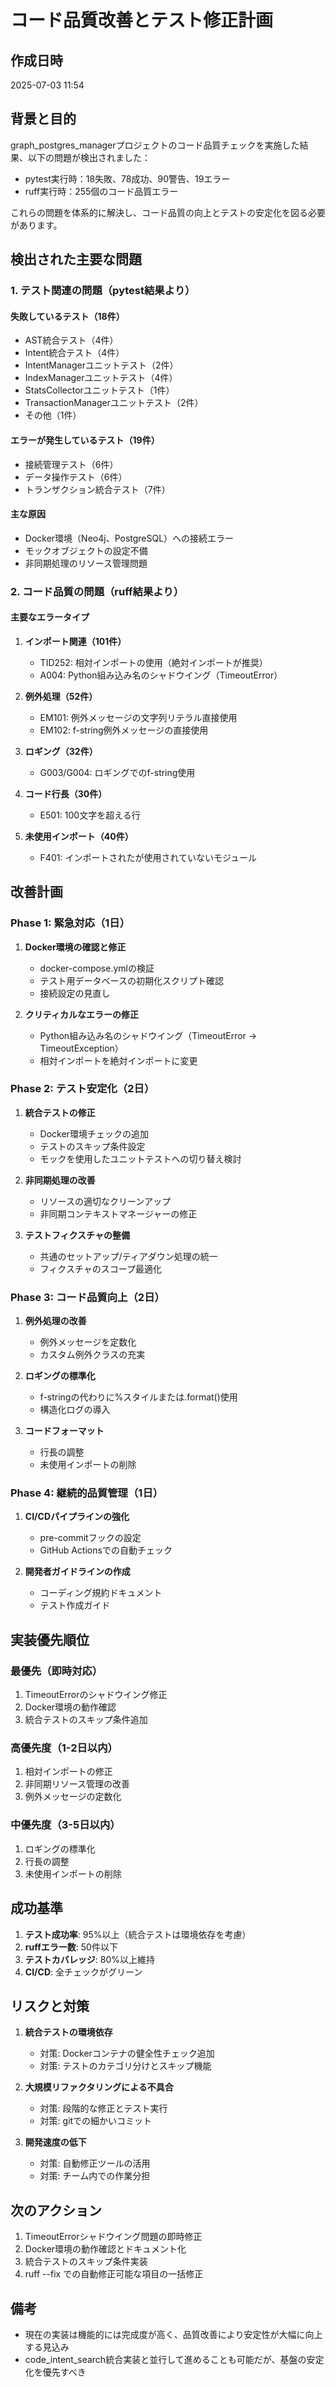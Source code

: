 # コード品質改善とテスト修正計画

## 作成日時
2025-07-03 11:54

## 背景と目的
graph_postgres_managerプロジェクトのコード品質チェックを実施した結果、以下の問題が検出されました：
- pytest実行時：18失敗、78成功、90警告、19エラー
- ruff実行時：255個のコード品質エラー

これらの問題を体系的に解決し、コード品質の向上とテストの安定化を図る必要があります。

## 検出された主要な問題

### 1. テスト関連の問題（pytest結果より）
#### 失敗しているテスト（18件）
- AST統合テスト（4件）
- Intent統合テスト（4件）
- IntentManagerユニットテスト（2件）
- IndexManagerユニットテスト（4件）
- StatsCollectorユニットテスト（1件）
- TransactionManagerユニットテスト（2件）
- その他（1件）

#### エラーが発生しているテスト（19件）
- 接続管理テスト（6件）
- データ操作テスト（6件）
- トランザクション統合テスト（7件）

#### 主な原因
- Docker環境（Neo4j、PostgreSQL）への接続エラー
- モックオブジェクトの設定不備
- 非同期処理のリソース管理問題

### 2. コード品質の問題（ruff結果より）
#### 主要なエラータイプ
1. **インポート関連（101件）**
   - TID252: 相対インポートの使用（絶対インポートが推奨）
   - A004: Python組み込み名のシャドウイング（TimeoutError）

2. **例外処理（52件）**
   - EM101: 例外メッセージの文字列リテラル直接使用
   - EM102: f-string例外メッセージの直接使用

3. **ロギング（32件）**
   - G003/G004: ロギングでのf-string使用

4. **コード行長（30件）**
   - E501: 100文字を超える行

5. **未使用インポート（40件）**
   - F401: インポートされたが使用されていないモジュール

## 改善計画

### Phase 1: 緊急対応（1日）
1. **Docker環境の確認と修正**
   - docker-compose.ymlの検証
   - テスト用データベースの初期化スクリプト確認
   - 接続設定の見直し

2. **クリティカルなエラーの修正**
   - Python組み込み名のシャドウイング（TimeoutError → TimeoutException）
   - 相対インポートを絶対インポートに変更

### Phase 2: テスト安定化（2日）
1. **統合テストの修正**
   - Docker環境チェックの追加
   - テストのスキップ条件設定
   - モックを使用したユニットテストへの切り替え検討

2. **非同期処理の改善**
   - リソースの適切なクリーンアップ
   - 非同期コンテキストマネージャーの修正

3. **テストフィクスチャの整備**
   - 共通のセットアップ/ティアダウン処理の統一
   - フィクスチャのスコープ最適化

### Phase 3: コード品質向上（2日）
1. **例外処理の改善**
   - 例外メッセージを定数化
   - カスタム例外クラスの充実

2. **ロギングの標準化**
   - f-stringの代わりに%スタイルまたは.format()使用
   - 構造化ログの導入

3. **コードフォーマット**
   - 行長の調整
   - 未使用インポートの削除

### Phase 4: 継続的品質管理（1日）
1. **CI/CDパイプラインの強化**
   - pre-commitフックの設定
   - GitHub Actionsでの自動チェック

2. **開発者ガイドラインの作成**
   - コーディング規約ドキュメント
   - テスト作成ガイド

## 実装優先順位

### 最優先（即時対応）
1. TimeoutErrorのシャドウイング修正
2. Docker環境の動作確認
3. 統合テストのスキップ条件追加

### 高優先度（1-2日以内）
1. 相対インポートの修正
2. 非同期リソース管理の改善
3. 例外メッセージの定数化

### 中優先度（3-5日以内）
1. ロギングの標準化
2. 行長の調整
3. 未使用インポートの削除

## 成功基準
1. **テスト成功率**: 95%以上（統合テストは環境依存を考慮）
2. **ruffエラー数**: 50件以下
3. **テストカバレッジ**: 80%以上維持
4. **CI/CD**: 全チェックがグリーン

## リスクと対策
1. **統合テストの環境依存**
   - 対策: Dockerコンテナの健全性チェック追加
   - 対策: テストのカテゴリ分けとスキップ機能

2. **大規模リファクタリングによる不具合**
   - 対策: 段階的な修正とテスト実行
   - 対策: gitでの細かいコミット

3. **開発速度の低下**
   - 対策: 自動修正ツールの活用
   - 対策: チーム内での作業分担

## 次のアクション
1. TimeoutErrorシャドウイング問題の即時修正
2. Docker環境の動作確認とドキュメント化
3. 統合テストのスキップ条件実装
4. ruff --fix での自動修正可能な項目の一括修正

## 備考
- 現在の実装は機能的には完成度が高く、品質改善により安定性が大幅に向上する見込み
- code_intent_search統合実装と並行して進めることも可能だが、基盤の安定化を優先すべき